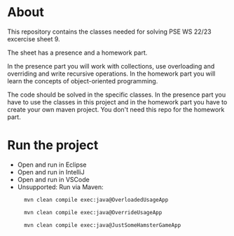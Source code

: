 # About
This repository contains the classes needed for solving PSE WS 22/23 excercise sheet 9.

The sheet has a presence and a homework part.

In the presence part you will work with collections, use overloading and overriding and write recursive operations.
In the homework part you will learn the concepts of object-oriented programming.

The code should be solved in the specific classes.
In the presence part you have to use the classes in this project and in the homework part you have to create your own maven project.
You don't need this repo for the homework part.

# Run the project
* Open and run in Eclipse
* Open and run in IntelliJ
* Open and run in VSCode
* Unsupported: Run via Maven:
  ```sh 
    mvn clean compile exec:java@OverloadedUsageApp
  ```
  ```sh 
    mvn clean compile exec:java@OverrideUsageApp
  ```
  ```sh 
    mvn clean compile exec:java@JustSomeHamsterGameApp
  ```